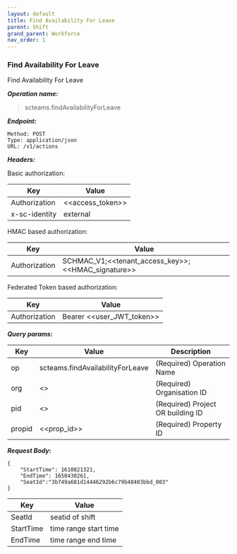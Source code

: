 ```yaml
---
layout: default
title: Find Availability For Leave
parent: Shift
grand_parent: Workforce
nav_order: 1
---
```



### Find Availability For Leave

Find Availability For Leave

***Operation name:***

> scteams.findAvailabilityForLeave

***Endpoint:***

```
Method: POST
Type: application/json
URL: /v1/actions
```

***Headers:***

Basic authorization:

|Key|Value|
|---|---|
|Authorization|<<access_token>>|
|x-sc-identity|external|

HMAC based authorization:

|Key|Value|
|---|---|
|Authorization|SCHMAC_V1;<<tenant_access_key>>;<<HMAC_signature>>|

Federated Token based authorization:

|Key|Value|
|---|---|
|Authorization|Bearer <<user_JWT_token>>|

***Query params:***

| Key | Value | Description |
| --- | ------|-------------|
| op | scteams.findAvailabilityForLeave | (Required) Operation Name |
| org | <<org>> | (Required) Organisation ID |
| pid | <<pid>> | (Required) Project OR building ID |
| propid | <<prop_id>> | (Required) Property ID |


***Request Body:***

```
{
    "StartTime": 1610821321,
    "EndTime": 1650430261,
    "SeatId":"3b749a681d14446292b6c79b48403bbd_003"
}
```

|Key|Value|
|---|---|
|SeatId|seatid of shift|
|StartTime|time range start time|
|EndTime|time range end time|